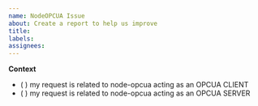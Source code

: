 ```yaml
---
name: NodeOPCUA Issue
about: Create a report to help us improve
title: 
labels:
assignees:
---
```


<!--
IF YOU DON'T FILL OUT THE FOLLOWING INFORMATION, WE MIGHT CLOSE YOUR ISSUE WITHOUT INVESTIGATING

Note: Github issues are intended to be handled by the community. 

!! Please do not submit technical support requests here. !!

Support requests are handled exclusively through the NodeOPCUA Membership program on a dedicated forum.

Please subscribe to the **[NODE-OPCUA membership program](https://support.sterfive.com)**
     
                           https://support.sterfive.com
                 
Professional support ensures the following:

- 🚀 Fast reply and resolution
- 🔐 confidentiality & privacy
- 🔍 dedicated investigation for your issue
- 🐛 prompt resolution of bugs or issues
- 📖 free access to the most up to date and online version of [node-opcua by example](https://leanpub.com/node-opcuabyexample-edition2024)


You may also [contact Sterfive](https://www.sterfive.com) for dedicated professional support: mailto:contact@sterfive.com


**Consider backing or sponsoring the node-opcua initiative** 

Node-opcua is an initiative of sterfive.com.
Sterfive is an independent company and not affiliated with any industrial or software vendors.
Sterfive is a corporate member of the OPC Foundation.
Sterfive needs the support of the node-opcua users to maintain a high quality level and always up-to-date technology. 

Once you have evaluated node-opcua and prove it useful to your company, please consider backing us and sponsoring us.

                 https://github.com/sponsors/node-opcua 
             or 
                 https://opencollective.com/node-opcua 
             or
                 contact us directly   mailto:contact@sterfive.com
                 
Grants ensure the following:

🔨 Long term maintenance of the project
⚙️ maintain the website and continuous integration platform
🛣  Progress on the road-map
🐛 Quick responses to bug reports
🚀 New features & enhancements
⚖️ representing the node-opcua user community at the OPC Foundation


**for community support**
    - use [gitter](https://gitter.im/node-opcua/node-opcua)
    - use [stackoverflow](https://stackoverflow.com/questions/tagged/node-opcua)
    - access the "NodeOPCUA by example" book at https://leanpub.com/node-opcuabyexample-edition2024
-->


**Context**

- ( ) my request is related to node-opcua acting as an OPCUA CLIENT
- ( ) my request is related to node-opcua acting as an OPCUA SERVER

